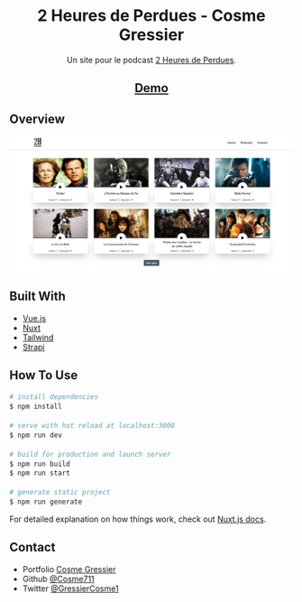 <h1 align="center">2 Heures de Perdues - Cosme Gressier</h1>

<div align="center">
   Un site pour le podcast <a href="https://twitter.com/2_hdp" target="_blank">2 Heures de Perdues</a>.
</div>  

<div align="center">
    <h2>
        <a href="https://www.2hdp-dev.com">
            Demo
        </a>
    </h2>
</div>

## Overview

![screenshot](https://github.com/Cosme711/2hdp/blob/master/assets/screenshot.png)

## Built With

<!-- This section should list any major frameworks that you built your project using. Here are a few examples.-->

- [Vue.js](https://vuejs.org/)
- [Nuxt](https://nuxtjs.org/)
- [Tailwind](https://tailwindcss.com/)
- [Strapi](https://strapi.io/)

## How To Use

```bash
# install dependencies
$ npm install

# serve with hot reload at localhost:3000
$ npm run dev

# build for production and launch server
$ npm run build
$ npm run start

# generate static project
$ npm run generate
```

For detailed explanation on how things work, check out [Nuxt.js docs](https://nuxtjs.org).

## Contact

- Portfolio [Cosme Gressier](https://www.cosme-gressier.com)
- Github [@Cosme711](https://github.com/Cosme711)
- Twitter [@GressierCosme1](https://twitter.com/GressierCosme1})